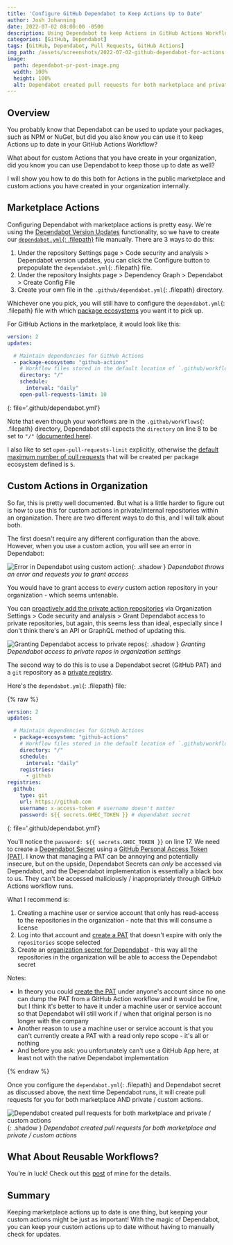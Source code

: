 ```yaml
---
title: 'Configure GitHub Dependabot to Keep Actions Up to Date'
author: Josh Johanning
date: 2022-07-02 08:00:00 -0500
description: Using Dependabot to keep Actions in GitHub Actions Workflows up to date, including how this works for custom private/internal actions within an organization
categories: [GitHub, Dependabot]
tags: [GitHub, Dependabot, Pull Requests, GitHub Actions]
img_path: /assets/screenshots/2022-07-02-github-dependabot-for-actions
image:
  path: dependabot-pr-post-image.png
  width: 100%
  height: 100%
  alt: Dependabot created pull requests for both marketplace and private / custom actions
---
```


## Overview

You probably know that Dependabot can be used to update your packages, such as NPM or NuGet, but did you also know you can use it to keep Actions up to date in your GitHub Actions Workflow?

What about for custom Actions that you have create in your organization, did you know you can use Dependabot to keep those up to date as well?

I will show you how to do this both for Actions in the public marketplace and custom actions you have created in your organization internally.

## Marketplace Actions

Configuring Dependabot with marketplace actions is pretty easy. We're using the [Dependabot Version Updates](https://docs.github.com/en/code-security/dependabot/dependabot-version-updates/configuring-dependabot-version-updates) functionality, so we have to create our [`dependabot.yml`{: .filepath}](https://docs.github.com/en/code-security/dependabot/dependabot-version-updates/configuration-options-for-the-dependabot.yml-file) file manually. There are 3 ways to do this:

1. Under the repository Settings page > Code security and analysis > Dependabot version updates, you can click the Configure button to prepopulate the `dependabot.yml`{: .filepath} file.
2. Under the repository Insights page > Dependency Graph > Dependabot > Create Config File
3. Create your own file in the `.github/dependabot.yml`{: .filepath} directory.

Whichever one you pick, you will still have to configure the `dependabot.yml`{: .filepath} file with which [package ecosystems](https://docs.github.com/en/code-security/dependabot/dependabot-version-updates/configuration-options-for-the-dependabot.yml-file#package-ecosystem) you want it to pick up.

For GitHub Actions in the marketplace, it would look like this:

```yml
version: 2
updates:

  # Maintain dependencies for GitHub Actions
  - package-ecosystem: "github-actions"
    # Workflow files stored in the default location of `.github/workflows`
    directory: "/"
    schedule:
      interval: "daily"
    open-pull-requests-limit: 10
```
{: file='.github/dependabot.yml'}

Note that even though your workflows are in the `.github/workflows`{: .filepath} directory, Dependabot still expects the `directory` on line 8 to be set to `"/"` ([documented here](https://docs.github.com/en/code-security/dependabot/dependabot-version-updates/configuration-options-for-the-dependabot.yml-file#directory)).

I also like to set `open-pull-requests-limit` explicitly, otherwise the [default maximum number of pull requests](https://docs.github.com/en/code-security/dependabot/dependabot-version-updates/configuration-options-for-the-dependabot.yml-file#open-pull-requests-limit) that will be created per package ecosystem defined is `5`.

## Custom Actions in Organization

So far, this is pretty well documented. But what is a little harder to figure out is how to use this for custom actions in private/internal repositories within an organization. There are two different ways to do this, and I will talk about both.

The first doesn't require any different configuration than the above. However, when you use a custom action, you will see an error in Dependabot:

![Error in Dependabot using custom action](dependabot-error.png){: .shadow }
_Dependabot throws an error and requests you to grant access_

You would have to grant access to _every_ custom action repository in your organization - which seems untenable. 

You can [proactively add the private action repositories](https://docs.github.com/en/organizations/keeping-your-organization-secure/managing-security-settings-for-your-organization/managing-security-and-analysis-settings-for-your-organization#allowing-dependabot-to-access-private-dependencies) via Organization Settings > Code security and analysis > Grant Dependabot access to private repositories, but again, this seems less than ideal, especially since I don't think there's an API or GraphQL method of updating this. 

![Granting Dependabot access to private repos](dependabot-private-repos.png){: .shadow }
_Granting Dependabot access to private repos in organization settings_

The second way to do this is to use a Dependabot secret (GitHub PAT) and a `git` repository as a [private registry](https://docs.github.com/en/code-security/dependabot/dependabot-version-updates/configuration-options-for-the-dependabot.yml-file#git).

Here's the `dependabot.yml`{: .filepath} file:

{% raw %}
```yml
version: 2
updates:

  # Maintain dependencies for GitHub Actions
  - package-ecosystem: "github-actions"
    # Workflow files stored in the default location of `.github/workflows`
    directory: "/"
    schedule:
      interval: "daily"
    registries:
      - github
registries:
  github:
    type: git
    url: https://github.com
    username: x-access-token # username doesn't matter
    password: ${{ secrets.GHEC_TOKEN }} # dependabot secret
```
{: file='.github/dependabot.yml'}

You'll notice the `password: ${{ secrets.GHEC_TOKEN }}` on line 17. We need to create a [Dependabot Secret](https://docs.github.com/en/code-security/dependabot/working-with-dependabot/managing-encrypted-secrets-for-dependabot) using a [GitHub Personal Access Token (PAT)](https://docs.github.com/en/authentication/keeping-your-account-and-data-secure/creating-a-personal-access-token). I know that managing a PAT can be annoying and potentially insecure, but on the upside, Dependabot Secrets can _only_ be accessed via Dependabot, and the Dependabot implementation is essentially a black box to us. They can't be accessed maliciously / inappropriately through GitHub Actions workflow runs.

What I recommend is:

1. Creating a machine user or service account that only has read-access to the repositories in the organization - note that this will consume a license
2. Log into that account and [create a PAT](https://github.com/settings/personal-access-tokens/new) that doesn't expire with only the `repositories` scope selected
3. Create an [organization secret for Dependabot](https://docs.github.com/en/code-security/dependabot/working-with-dependabot/managing-encrypted-secrets-for-dependabot#adding-an-organization-secret-for-dependabot) - this way all the repositories in the organization will be able to access the Dependabot secret

Notes: 
- In theory you could [create the PAT](https://github.com/settings/personal-access-tokens/new) under anyone's account since no one can dump the PAT from a GitHub Action workflow and it would be fine, but I think it's better to have it under a machine user or service account so that Dependabot will still work if / when that original person is no longer with the company
- Another reason to use a machine user or service account is that you can't currently create a PAT with a read only repo scope - it's all or nothing
- And before you ask: you unfortunately can't use a GitHub App here, at least not with the native Dependabot implementation

{% endraw %}

Once you configure the `dependabot.yml`{: .filepath} and Dependabot secret as discussed above, the next time Dependabot runs, it will create pull requests for you for both marketplace AND private / custom actions.

![Dependabot created pull requests for both marketplace and private / custom actions](dependabot-pr.png){: .shadow }
_Dependabot created pull requests for both marketplace and private / custom actions_

## What About Reusable Workflows?

You're in luck! Check out this [post](/posts/dependabot-reusable-workflows/) of mine for the details.

## Summary

Keeping marketplace actions up to date is one thing, but keeping your custom actions might be just as important! With the magic of Dependabot, you can keep your custom actions up to date without having to manually check for updates.
